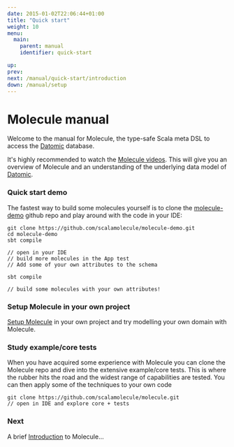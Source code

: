 ```yaml
---
date: 2015-01-02T22:06:44+01:00
title: "Quick start"
weight: 10
menu:
  main:
    parent: manual
    identifier: quick-start

up: 
prev: 
next: /manual/quick-start/introduction
down: /manual/setup
---
```


# Molecule manual

Welcome to the manual for Molecule, the type-safe Scala meta DSL to access the [Datomic](http://www.datomic.com) database.

It's highly recommended to watch the [Molecule videos](/resources/videos/2017-04-25_marc_grue/). 
This will give you an overview of Molecule and an understanding of the underlying data model of [Datomic](http://www.datomic.com).

### Quick start demo

The fastest way to build some molecules yourself is to clone the [molecule-demo](https://github.com/scalamolecule/molecule-demo)
github repo and play around with the code in your IDE:

```
git clone https://github.com/scalamolecule/molecule-demo.git
cd molecule-demo
sbt compile

// open in your IDE
// build more molecules in the App test
// Add some of your own attributes to the schema

sbt compile

// build some molecules with your own attributes!
```

### Setup Molecule in your own project

[Setup Molecule](/manual/setup/) in your own project and try modelling your own domain with Molecule.


### Study example/core tests

When you have acquired some experience with Molecule you can clone the Molecule repo and dive into the extensive example/core tests.
This is where the rubber hits the road and the widest range of capabilities are tested. You can then apply some of the techniques to
your own code

```
git clone https://github.com/scalamolecule/molecule.git
// open in IDE and explore core + tests
```

### Next

A brief [Introduction](/manual/quick-start/introduction/) to Molecule...